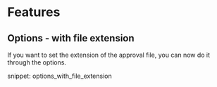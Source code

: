 # Features

## Options - with file extension
If you want to set the extension of the approval file, you can now do it through the options.

snippet: options_with_file_extension